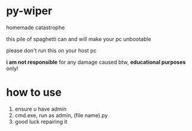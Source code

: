 # py-wiper
homemade catastrophe

this pile of spaghetti can and will make your pc unbootable

please don't run this on your host pc

**i am not responsible** for any damage caused btw, **educational purposes** only!


# how to use
1. ensure u have admin
2. cmd.exe, run as admin, (file name).py
3. good luck repairing it
